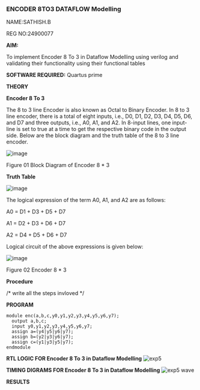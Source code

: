 ### ENCODER 8TO3 DATAFLOW Modelling

NAME:SATHISH.B

REG NO:24900077

**AIM:**

To implement  Encoder 8 To 3 in Dataflow Modelling using verilog and validating their functionality using their functional tables

**SOFTWARE REQUIRED:** Quartus prime

**THEORY**

**Encoder 8 To 3**

The 8 to 3 line Encoder is also known as Octal to Binary Encoder. In 8 to 3 line encoder, there is a total of eight inputs, i.e., D0, D1, D2, D3, D4, D5, D6, and D7 and three outputs, i.e., A0, A1, and A2. In 8-input lines, one input-line is set to true at a time to get the respective binary code in the output side. Below are the block diagram and the truth table of the 8 to 3 line encoder.

![image](https://github.com/naavaneetha/ENCODER8TO3DATAFLOW/assets/154305477/0bc242c1-eb9e-4c47-afe5-30428470efc3)

Figure 01  Block Diagram of Encoder 8 * 3

**Truth Table**

![image](https://github.com/naavaneetha/ENCODER8TO3DATAFLOW/assets/154305477/35496b14-ae6e-4cd1-9abd-d6736b576575)

The logical expression of the term A0, A1, and A2 are as follows:

A0 = D1 + D3 + D5 + D7

A1 = D2 + D3 + D6 + D7

A2 = D4 + D5 + D6 + D7

Logical circuit of the above expressions is given below:

![image](https://github.com/naavaneetha/ENCODER8TO3DATAFLOW/assets/154305477/95acaee6-c873-4c75-89eb-ef09fb158053)

Figure 02  Encoder 8 * 3

**Procedure**

/* write all the steps invloved */

**PROGRAM**
```
module enc(a,b,c,y0,y1,y2,y3,y4,y5,y6,y7);
  output a,b,c;
  input y0,y1,y2,y3,y4,y5,y6,y7;
  assign a=(y4|y5|y6|y7);
  assign b=(y2|y3|y6|y7);
  assign c=(y1|y3|y5|y7);
endmodule
```
**RTL LOGIC FOR Encoder 8 To 3 in Dataflow Modelling**
![exp5](https://github.com/user-attachments/assets/830c8bfe-f128-40db-9d4e-a505c5457664)

**TIMING DIGRAMS FOR Encoder 8 To 3 in Dataflow Modelling**
![exp5 wave](https://github.com/user-attachments/assets/24220471-2b44-46f4-9c61-d31377149ac5)

**RESULTS**




